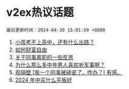 # v2ex热议话题

`最后更新时间：2024-04-30 15:01:59 +0800`

1. [小孩考不上高中，还有什么出路？](https://www.v2ex.com/t/1037000)
1. [如何财富自由](https://www.v2ex.com/t/1036945)
1. [关于同事离职的一些反思](https://www.v2ex.com/t/1036936)
1. [为什么那么多中年男人喜欢听军事啊？](https://www.v2ex.com/t/1036925)
1. [观隔壁 [我一个同事被碰瓷了，咋办？] 有感。](https://www.v2ex.com/t/1036775)
1. [2024 年中买什么平板好](https://www.v2ex.com/t/1036955)

